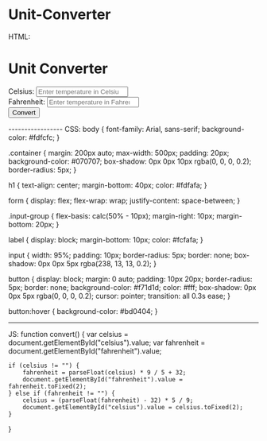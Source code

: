 # Unit-Converter
HTML:
<!DOCTYPE html>
<html>
<head>
	<title>Unit Converter</title>
	<link rel="stylesheet" type="text/css" href="style.css">
</head>
<body>
	<div class="container">
		<h1>Unit Converter</h1>
		<form>
			<div class="input-group">
				<label for="celsius">Celsius:</label>
				<input type="number" id="celsius" placeholder="Enter temperature in Celsius">
			</div>
			<div class="input-group">
				<label for="fahrenheit">Fahrenheit:</label>
				<input type="number" id="fahrenheit" placeholder="Enter temperature in Fahrenheit">
			</div>
			<button type="button" onclick="convert()">Convert</button>
		</form>
	</div>
	<script src="script.js"></script>
</body>
</html>
-----------------
CSS:
body {
	font-family: Arial, sans-serif;
	background-color: #fdfcfc;
}

.container {
	margin: 200px  auto;
	max-width: 500px;
	padding: 20px;
	background-color: #070707;
	box-shadow: 0px 0px 10px rgba(0, 0, 0, 0.2);
	border-radius: 5px;
}

h1 {
	text-align: center;
	margin-bottom: 40px;
	color: #fdfafa;
}

form {
	display: flex;
	flex-wrap: wrap;
	justify-content: space-between;
}

.input-group {
	flex-basis: calc(50% - 10px);
    margin-right: 10px;
	margin-bottom: 20px;
}

label {
	display: block;
	margin-bottom: 10px;
	color: #fcfafa;
}

input {
	width: 95%;
	padding: 10px;
	border-radius: 5px;
	border: none;
	box-shadow: 0px 0px 5px rgba(238, 13, 13, 0.2);
}

button {
	display: block;
	margin: 0 auto;
	padding: 10px 20px;
	border-radius: 5px;
	border: none;
	background-color: #f71d1d;
	color: #fff;
	box-shadow: 0px 0px 5px rgba(0, 0, 0, 0.2);
	cursor: pointer;
	transition: all 0.3s ease;
}

button:hover {
	background-color: #bd0404;
}

-----------
JS:
function convert() {
	var celsius = document.getElementById("celsius").value;
	var fahrenheit = document.getElementById("fahrenheit").value;

	if (celsius != "") {
		fahrenheit = parseFloat(celsius) * 9 / 5 + 32;
		document.getElementById("fahrenheit").value = fahrenheit.toFixed(2);
	} else if (fahrenheit != "") {
		celsius = (parseFloat(fahrenheit) - 32) * 5 / 9;
		document.getElementById("celsius").value = celsius.toFixed(2);
	}
}
